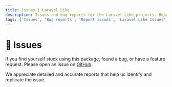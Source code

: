 ```yaml
---
title: Issues | Laravel Like
description: Issues and bug reports for the Laravel Like projects. Report issues and bugs for the Laravel Like projects. Get the list of all issues available in the Laravel Like projects.
tags: ['Issues', 'Bug reports', 'Report issues', 'Laravel Like Issues', 'Laravel Like Bug Reports', 'Support']
---
```


<head>
  <meta name="robots" content="index,follow" />
  <meta name="author" content="CSlant" />
  <meta name="generator" content="Docusaurus" />
  <meta name="theme-color" content="#2e8555" />
  
  <link rel="canonical" href="https://docs.cslant.com/laravel-like/support/issues" />
  
  <meta property="og:title" content="Issues | Laravel Like" />
  <meta property="og:description" content="Issues and bug reports for the Laravel Like projects. Report issues and bugs for the Laravel Like projects. Get the list of all issues available in the Larav..." />
  <meta property="og:type" content="article" />
  <meta property="og:url" content="https://docs.cslant.com/laravel-like/support/issues" />
  <meta property="og:site_name" content="Laravel Like Package Documentation" />
  <meta property="og:locale" content="en_US" />
  
  <meta name="twitter:card" content="summary_large_image" />
  <meta name="twitter:title" content="Issues | Laravel Like" />
  <meta name="twitter:description" content="Issues and bug reports for the Laravel Like projects. Report issues and bugs for the Laravel Like projects. Get the list of all issues available in the Larav..." />
  <meta name="twitter:creator" content="@cslantofficial" />
  <meta name="twitter:site" content="@cslantofficial" />
  
  <meta name="format-detection" content="telephone=no" />
  <meta name="mobile-web-app-capable" content="yes" />
  <meta name="apple-mobile-web-app-capable" content="yes" />
  <meta name="apple-mobile-web-app-status-bar-style" content="default" />
  
  <meta property="article:published_time" content="2025-07-21T00:00:00Z" />
  <meta property="article:modified_time" content="2025-07-21T00:00:00Z" />
  <meta property="article:author" content="CSlant" />
  <meta property="article:section" content="Documentation" />
  
  </head>

# 📢 Issues

If you find yourself stuck using this package, found a bug, or have a feature request. Please open an issue on [GitHub](https://github.com/cslant/laravel-like/issues).

We appreciate detailed and accurate reports that help us identify and replicate the issue.
